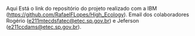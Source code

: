 Aqui Está o link do repositório do projeto realizado com a IBM (https://github.com/RafaelFLopes/High_Ecology).
Email dos colaboradores  Rogério (e211mtecdsfatec@etec.sp.gov.br) e Jeferson (e211ccdams@etec.sp.gov.br).
